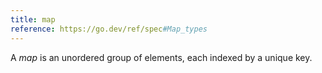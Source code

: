 ```yaml
---
title: map
reference: https://go.dev/ref/spec#Map_types
---
```


A _map_ is an unordered group of elements, each indexed by a unique key.
